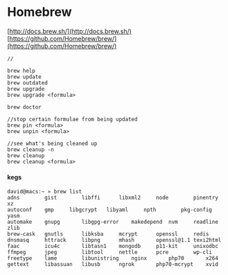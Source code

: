 # Homebrew 

[http://docs.brew.sh/](http://docs.brew.sh/)  
[https://github.com/Homebrew/brew/](https://github.com/Homebrew/brew/)

```
//

brew help
brew update
brew outdated
brew upgrade
brew upgrade <formula>
	
brew doctor

//stop certain formulae from being updated
brew pin <formula>
brew unpin <formula>

//see what's being cleaned up
brew cleanup -n
brew cleanup
brew cleanup <formula>

```

#### kegs

```
david@macs:~ » brew list
adns		gist		libffi		libxml2		node		pinentry	xz
autoconf	gmp		libgcrypt	libyaml		npth		pkg-config	yasm
automake	gnupg		libgpg-error	makedepend	nvm		readline	zlib
brew-cask	gnutls		libksba		mcrypt		openssl		redis
dnsmasq		httrack		libpng		mhash		openssl@1.1	texi2html
faac		icu4c		libtasn1	mongodb		p11-kit		unixodbc
ffmpeg		jpeg		libtool		nettle		pcre		wp-cli
freetype	lame		libunistring	nginx		php70		x264
gettext		libassuan	libusb		ngrok		php70-mcrypt	xvid
```